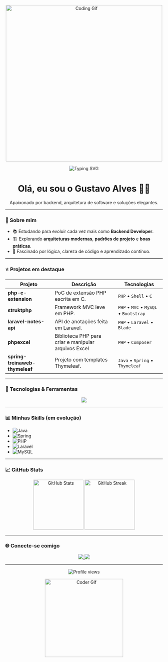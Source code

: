 <p align="center">
  <img src="https://media.giphy.com/media/qgQUggAC3Pfv687qPC/giphy.gif" width="500" alt="Coding Gif">
</p>

<p align="center">
  <img src="https://readme-typing-svg.herokuapp.com/?lines=Bem-vindo+ao+meu+perfil+👋;Sou+Desenvolvedor+Backend+🚀;Sempre+em+busca+de+aprendizado!" alt="Typing SVG">
</p>

<h1 align="center">Olá, eu sou o Gustavo Alves 👨‍💻</h1>
<p align="center">Apaixonado por backend, arquitetura de software e soluções elegantes.</p>

---

### 🧩 Sobre mim
- 📚 Estudando para evoluir cada vez mais como **Backend Developer**.  
- 🏗 Explorando **arquiteturas modernas**, **padrões de projeto** e **boas práticas**.  
- 🧠 Fascinado por lógica, clareza de código e aprendizado contínuo.  

---

### ⭐ Projetos em destaque
 
| Projeto | Descrição | Tecnologias |
|--------|------------|-------------|
| **php-c-extension** | PoC de extensão PHP escrita em C. | `PHP` • `Shell` • `C` |
| **struktphp** | Framework MVC leve em PHP. | `PHP` • `MVC` • `MySQL` • `Bootstrap` |
| **laravel-notes-api** | API de anotações feita em Laravel. | `PHP` • `Laravel` • `Blade` |
| **phpexcel** | Biblioteca PHP para criar e manipular arquivos Excel | `PHP` • `Composer` |
| **spring-treinaweb-thymeleaf** | Projeto com templates Thymeleaf. | `Java` • `Spring` • `Thymeleaf` |


---

### 🚀 Tecnologias & Ferramentas  

<p align="center">
  <img src="https://skillicons.dev/icons?i=java,spring,php,laravel,mysql,bootstrap,git,github" />
</p>

---

### 📊 Minhas Skills (em evolução)

- ![Java](https://img.shields.io/badge/Java-Avançando-orange?style=for-the-badge&logo=openjdk)
- ![Spring](https://img.shields.io/badge/SpringBoot-Em%20Prática-brightgreen?style=for-the-badge&logo=springboot)
- ![PHP](https://img.shields.io/badge/PHP-Intermediário-blue?style=for-the-badge&logo=php)
- ![Laravel](https://img.shields.io/badge/Laravel-Aprendendo-red?style=for-the-badge&logo=laravel)
- ![MySQL](https://img.shields.io/badge/MySQL-Confiante-4479A1?style=for-the-badge&logo=mysql)

---

### 📈 GitHub Stats  

<p align="center">
  <img src="https://github-readme-stats.vercel.app/api?username=gustavoalvesdev&show_icons=true&theme=tokyonight" alt="GitHub Stats" height="160"/>
  <img src="https://github-readme-streak-stats.herokuapp.com/?user=gustavoalvesdev&theme=tokyonight" alt="GitHub Streak" height="160"/>
</p>

---

### 🌐 Conecte-se comigo  

<p align="center">
  <a href="https://www.linkedin.com/in/gustavoalvesdev" target="_blank">
    <img src="https://img.shields.io/badge/LinkedIn-Gustavo%20Alves-blue?style=for-the-badge&logo=linkedin&logoColor=white">
  </a>
  <a href="mailto:gustavoalvesdasilva@outlook.com" target="_blank">
    <img src="https://img.shields.io/badge/Outlook-gustavoalvesdasilva@outlook.com-0078D4?style=for-the-badge&logo=microsoft-outlook&logoColor=white">
  </a>
</p>

---

<p align="center">
  <img src="https://komarev.com/ghpvc/?username=gustavoalvesdev&style=for-the-badge&color=blue" alt="Profile views">
</p>

<p align="center">
  <img src="https://media.giphy.com/media/du3J3cXyzhj75IOgvA/giphy.gif" width="250" alt="Coder Gif">
</p>
